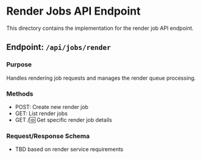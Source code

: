 # Render Jobs API Endpoint

This directory contains the implementation for the render job API endpoint.

## Endpoint: `/api/jobs/render`

### Purpose
Handles rendering job requests and manages the render queue processing.

### Methods
- POST: Create new render job
- GET: List render jobs
- GET /:id: Get specific render job details

### Request/Response Schema
- TBD based on render service requirements